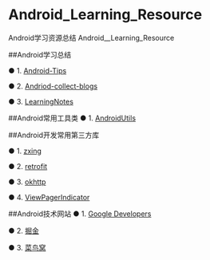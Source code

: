 # Android_Learning_Resource
Android学习资源总结
Android__Learning_Resource

##Android学习总结

●  1. [Android-Tips](https://github.com/tangqi92/Android-Tips)

●  2. [Andriod-collect-blogs](https://github.com/ZQiang94/Andriod-collect-blogs)

●  3. [LearningNotes](https://github.com/GeniusVJR/LearningNotes)


##Android常用工具类
●  1. [AndroidUtils](https://github.com/WuXiaolong/AndroidUtils)

##Android开发常用第三方库

●  1. [zxing](https://github.com/zxing/zxing)

●  2. [retrofit](https://github.com/square/retrofit)

●  3. [okhttp](https://github.com/square/okhttp)

●  4. [ViewPagerIndicator](https://github.com/JakeWharton/ViewPagerIndicator)

##Android技术网站
●  1. [Google Developers](https://developers.google.cn/)

●  2. [掘金](https://gold.xitu.io/timeline/android)

●  3. [菜鸟窝](http://www.cniao5.com/)
